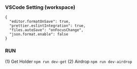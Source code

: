 ### VSCode Setting (workspace)
```
{
  "editor.formatOnSave": true,
  "prettier.eslintIntegration": true,
  "files.autoSave": "onFocusChange",
  "json.format.enable": false
}
```

### RUN
(1) Get Holder `npm run dev-get`
(2) Airdrop `npm run dev-airdrop`